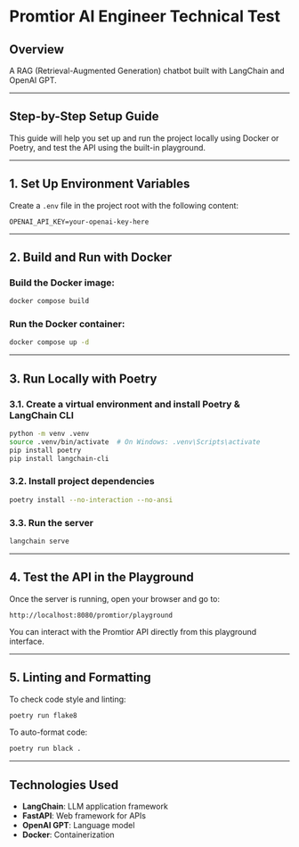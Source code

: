 # Promtior AI Engineer Technical Test

## Overview

A RAG (Retrieval-Augmented Generation) chatbot built with LangChain and OpenAI GPT.

---

## Step-by-Step Setup Guide

This guide will help you set up and run the project locally using Docker or Poetry, and test the API using the built-in playground.

---

## 1. Set Up Environment Variables

Create a `.env` file in the project root with the following content:

```env
OPENAI_API_KEY=your-openai-key-here
```

---

## 2. Build and Run with Docker

### Build the Docker image:

```bash
docker compose build
```

### Run the Docker container:

```bash
docker compose up -d
```

---

## 3. Run Locally with Poetry

### 3.1. Create a virtual environment and install Poetry & LangChain CLI

```bash
python -m venv .venv
source .venv/bin/activate  # On Windows: .venv\Scripts\activate
pip install poetry
pip install langchain-cli
```

### 3.2. Install project dependencies

```bash
poetry install --no-interaction --no-ansi
```

### 3.3. Run the server

```bash
langchain serve
```

---

## 4. Test the API in the Playground

Once the server is running, open your browser and go to:

```
http://localhost:8080/promtior/playground
```

You can interact with the Promtior API directly from this playground interface.

---

## 5. Linting and Formatting

To check code style and linting:

```bash
poetry run flake8
```

To auto-format code:

```bash
poetry run black .
```

---

## Technologies Used

- **LangChain**: LLM application framework
- **FastAPI**: Web framework for APIs  
- **OpenAI GPT**: Language model
- **Docker**: Containerization

